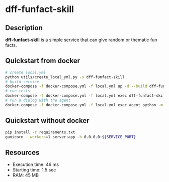 # dff-funfact-skill

## Description

**dff-funfact-skill** is a simple service that can give random or thematic fun facts.

## Quickstart from docker

```bash
# create local.yml
python utils/create_local_yml.py -s dff-funfact-skill
# build service
docker-compose -f docker-compose.yml -f local.yml up -d --build dff-funfact-skill
# run tests
docker-compose -f docker-compose.yml -f local.yml exec dff-funfact-skill bash test.sh
# run a dialog with the agent
docker-compose -f docker-compose.yml -f local.yml exec agent python -m deeppavlov_agent.run
```

## Quickstart without docker

```bash
pip install -r requirements.txt
gunicorn --workers=1 server:app -b 0.0.0.0:${SERVICE_PORT}
```

## Resources

* Execution time: 46 ms
* Starting time: 1.5 sec
* RAM: 45 MB
